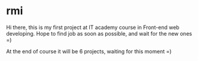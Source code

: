 # rmi
<p> Hi there, this is my first project at IT academy course in Front-end web developing. Hope to find job as soon as possible, and wait for the new ones =) </p>
<p> At the end of course it will be 6 projects, waiting for this moment =) </p>

